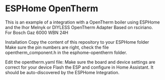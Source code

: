 # ESPHome OpenTherm

This is an example of a integration with a OpenTherm boiler using ESPHome and the Ihor Melnyk or DIYLESS OpenTherm Adapter Based on rsciriano. For Bosch Gaz 6000 WBN 24H

Installation Copy the content of this repository to your ESPHome folder Make sure the pin numbers are right, check the file opentherm_component.h in the esphome-opentherm folder.

Edit the opentherm.yaml file: Make sure the board and device settings are correct for your device Flash the ESP and configure in Home Assistant. It should be auto-discovered by the ESPHome Integration.